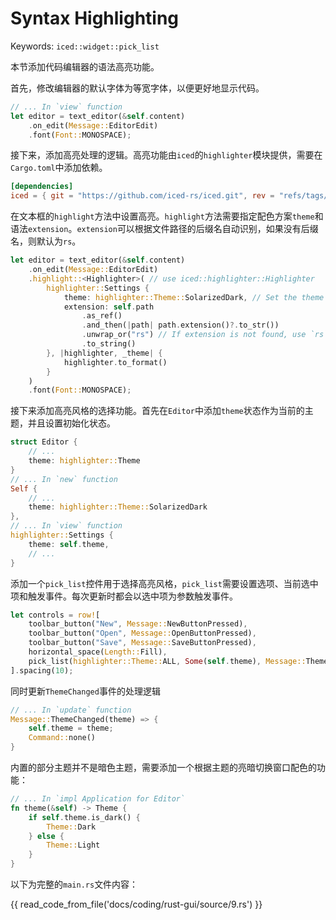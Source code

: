 # Syntax Highlighting

Keywords: `iced::widget::pick_list`

本节添加代码编辑器的语法高亮功能。

首先，修改编辑器的默认字体为等宽字体，以便更好地显示代码。

```rust hl_lines="3"
// ... In `view` function
let editor = text_editor(&self.content)
    .on_edit(Message::EditorEdit)
    .font(Font::MONOSPACE);
```

接下来，添加高亮处理的逻辑。高亮功能由`iced`的`highlighter`模块提供，需要在`Cargo.toml`中添加依赖。

```toml
[dependencies]
iced = { git = "https://github.com/iced-rs/iced.git", rev = "refs/tags/text-editor", features = [ "highlighter" ] }
```

在文本框的`highlight`方法中设置高亮。`highlight`方法需要指定配色方案`theme`和语法`extension`。`extension`可以根据文件路径的后缀名自动识别，如果没有后缀名，则默认为`rs`。

```rust hl_lines="3 4 5 6 7 8 9 10 11 12 13 14"
let editor = text_editor(&self.content)
    .on_edit(Message::EditorEdit)
    .highlight::<Highlighter>( // use iced::highlighter::Highlighter
        highlighter::Settings {
            theme: highlighter::Theme::SolarizedDark, // Set the theme
            extension: self.path
                .as_ref()
                .and_then(|path| path.extension()?.to_str())
                .unwrap_or("rs") // If extension is not found, use `rs`
                .to_string()
        }, |highlighter, _theme| {
            highlighter.to_format()
        }
    )
    .font(Font::MONOSPACE);
```

接下来添加高亮风格的选择功能。首先在`Editor`中添加`theme`状态作为当前的主题，并且设置初始化状态。

```rust
struct Editor {
    // ...
    theme: highlighter::Theme
}
// ... In `new` function
Self {
    // ...
    theme: highlighter::Theme::SolarizedDark
},
// ... In `view` function
highlighter::Settings {
    theme: self.theme,
    // ...
}
```

添加一个`pick_list`控件用于选择高亮风格，`pick_list`需要设置选项、当前选中项和触发事件。每次更新时都会以选中项为参数触发事件。

```rust hl_lines="6"
let controls = row![
    toolbar_button("New", Message::NewButtonPressed),
    toolbar_button("Open", Message::OpenButtonPressed),
    toolbar_button("Save", Message::SaveButtonPressed),
    horizontal_space(Length::Fill),
    pick_list(highlighter::Theme::ALL, Some(self.theme), Message::ThemeChanged)
].spacing(10);
```

同时更新`ThemeChanged`事件的处理逻辑

```rust
// ... In `update` function
Message::ThemeChanged(theme) => {
    self.theme = theme;
    Command::none()
}
```

内置的部分主题并不是暗色主题，需要添加一个根据主题的亮暗切换窗口配色的功能：

```rust
// ... In `impl Application for Editor`
fn theme(&self) -> Theme {
    if self.theme.is_dark() {
        Theme::Dark
    } else {
        Theme::Light
    }
}
```

以下为完整的`main.rs`文件内容：

{{ read_code_from_file('docs/coding/rust-gui/source/9.rs') }}
